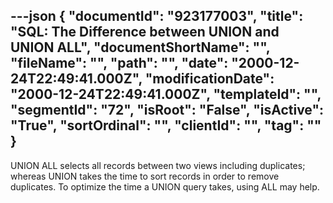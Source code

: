 ---json
{
  "documentId": "923177003",
  "title": "SQL: The Difference between UNION and UNION ALL",
  "documentShortName": "",
  "fileName": "",
  "path": "",
  "date": "2000-12-24T22:49:41.000Z",
  "modificationDate": "2000-12-24T22:49:41.000Z",
  "templateId": "",
  "segmentId": "72",
  "isRoot": "False",
  "isActive": "True",
  "sortOrdinal": "",
  "clientId": "",
  "tag": ""
}
---

UNION ALL selects all records between two views including duplicates; whereas UNION takes the time to sort records in order to remove duplicates. To optimize the time a UNION query takes, using ALL may help.
